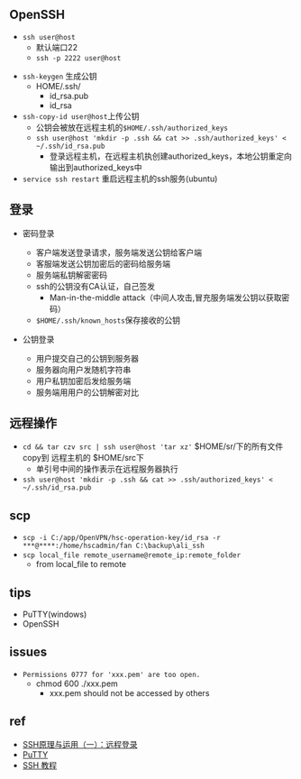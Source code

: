 
## OpenSSH
+ `ssh user@host`
    + 默认端口22
    + `ssh -p 2222 user@host`

<!-- 公钥登录 -->
+ `ssh-keygen` 生成公钥
    + HOME/.ssh/
        + id_rsa.pub
        + id_rsa
+ `ssh-copy-id user@host`上传公钥
    + 公钥会被放在远程主机的`$HOME/.ssh/authorized_keys`
    + `ssh user@host 'mkdir -p .ssh && cat >> .ssh/authorized_keys' < ~/.ssh/id_rsa.pub`
        + 登录远程主机，在远程主机执创建authorized_keys，本地公钥重定向输出到authorized_keys中
+ `service ssh restart` 重启远程主机的ssh服务(ubuntu)



## 登录

+ 密码登录
    + 客户端发送登录请求，服务端发送公钥给客户端
    + 客服端发送公钥加密后的密码给服务端
    + 服务端私钥解密密码
    + ssh的公钥没有CA认证，自己签发
        + Man-in-the-middle attack（中间人攻击,冒充服务端发公钥以获取密码）
    + `$HOME/.ssh/known_hosts`保存接收的公钥

+ 公钥登录
    + 用户提交自己的公钥到服务器
    + 服务器向用户发随机字符串
    + 用户私钥加密后发给服务端
    + 服务端用用户的公钥解密对比

## 远程操作
+ `cd && tar czv src | ssh user@host 'tar xz'` $HOME/sr/下的所有文件 copy到 远程主机的 $HOME/src下
    + 单引号中间的操作表示在远程服务器执行
+ `ssh user@host 'mkdir -p .ssh && cat >> .ssh/authorized_keys' < ~/.ssh/id_rsa.pub`

## scp
+ `scp -i C:/app/OpenVPN/hsc-operation-key/id_rsa -r ***@****:/home/hscadmin/fan C:\backup\ali_ssh `
+ `scp local_file remote_username@remote_ip:remote_folder`
    + from local_file to remote
    
## tips
+ PuTTY(windows)
+ OpenSSH


## issues

+ `Permissions 0777 for 'xxx.pem' are too open.`
    + chmod 600 ./xxx.pem
        + xxx.pem should not be accessed by others

## ref

+ [SSH原理与运用（一）：远程登录](http://www.ruanyifeng.com/blog/2011/12/ssh_remote_login.html)
+ [PuTTY](https://www.chiark.greenend.org.uk/~sgtatham/putty/)
+ [SSH 教程](https://wangdoc.com/ssh/)